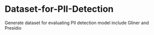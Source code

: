 # Dataset-for-PII-Detection
Generate dataset for evaluating PII detection model include Gliner and Presidio
